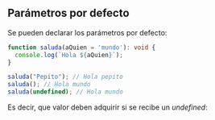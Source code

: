 ## Parámetros por defecto


Se pueden declarar los parámetros por defecto:

```ts
function saluda(aQuien = 'mundo'): void {
  console.log(`Hola ${aQuien}`);
}

saluda("Pepito"); // Hola pepito
saluda(); // Hola mundo
saluda(undefined); // Hola mundo
```

 Es decir, que valor deben adquirir si se recibe un _undefined_: